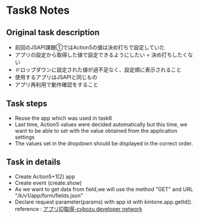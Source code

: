 # Task8 Notes

## Original task description

* 前回のJSAPI課題①ではAction5の値は決め打ちで設定していた
* アプリの設定から取得した値で設定できるようにしたい = 決め打ちしたくない
* ドロップダウンに設定された値が過不⾜なく、設定順に表⽰されること
* 使⽤するアプリはJSAPIと同じもの
* アプリ再利⽤で動作確認をすること

## Task steps

* Reuse the app which was used in task6
* Last time, Action5 values were decided automatically but this time, we want to be able to set with the value obtained from the application settings
* The values set in the dropdown should be displayed in the correct order.

## Task in details

* Create Action5+1(2) app
* Create event (create.show) 
* As we want to get data from field,we will use the method "GET" and URL "/k/v1/app/form/fields.json"
* Declare request parameter(params) with app id with kintone.app.getId(). reference : [アプリID取得-cybozu developer network](https://developer.cybozu.io/hc/ja/articles/202166300-%E3%82%A2%E3%83%97%E3%83%AAID%E5%8F%96%E5%BE%97)
